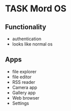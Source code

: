 # TASK Mord OS

## Functionality

-   authentication
-   looks like normal os

## Apps

-   file explorer
-   file editor
-   RSS reader
-   Camera app
-   Gallery app
-   Web browser
-   Settings
